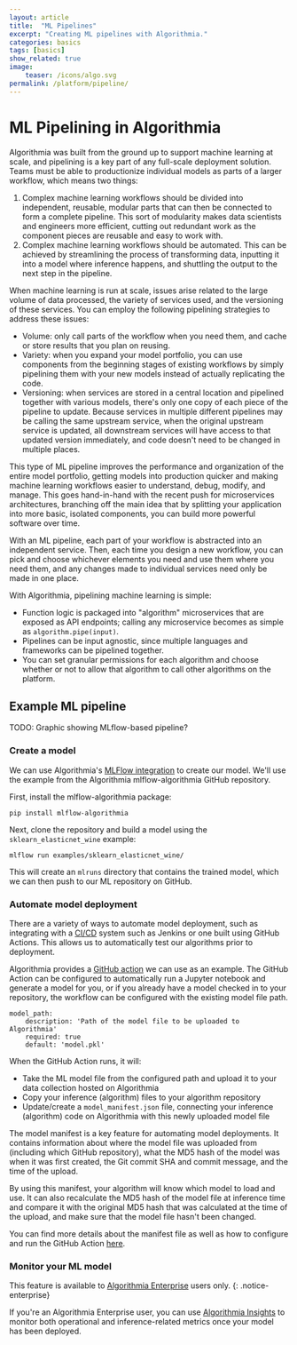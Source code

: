 ```yaml
---
layout: article
title:  "ML Pipelines"
excerpt: "Creating ML pipelines with Algorithmia."
categories: basics
tags: [basics]
show_related: true
image:
    teaser: /icons/algo.svg
permalink: /platform/pipeline/
---
```


# ML Pipelining in Algorithmia

Algorithmia was built from the ground up to support machine learning at scale, and pipelining is a key part of any full-scale deployment solution. Teams must be able to productionize individual models as parts of a larger workflow, which means two things:

1. Complex machine learning workflows should be divided into independent, reusable, modular parts that can then be connected to form a complete pipeline. This sort of modularity makes data scientists and engineers more efficient, cutting out redundant work as the component pieces are reusable and easy to work with.
2. Complex machine learning workflows should be automated. This can be achieved by streamlining the process of transforming data, inputting it into a model where inference happens, and shuttling the output to the next step in the pipeline.

When machine learning is run at scale, issues arise related to the large volume of data processed, the variety of services used, and the versioning of these services. You can employ the following pipelining strategies to address these issues:

- Volume: only call parts of the workflow when you need them, and cache or store results that you plan on reusing.
- Variety: when you expand your model portfolio, you can use components from the beginning stages of existing workflows by simply pipelining them with your new models instead of actually replicating the code.
- Versioning: when services are stored in a central location and pipelined together with various models, there's only one copy of each piece of the pipeline to update. Because services in multiple different pipelines may be calling the same upstream service, when the original upstream service is updated, all downstream services will have access to that updated version immediately, and code doesn't need to be changed in multiple places.

This type of ML pipeline improves the performance and organization of the entire model portfolio, getting models into production quicker and making machine learning workflows easier to understand, debug, modify, and manage. This goes hand-in-hand with the recent push for microservices architectures, branching off the main idea that by splitting your application into more basic, isolated components, you can build more powerful software over time.

With an ML pipeline, each part of your workflow is abstracted into an independent service. Then, each time you design a new workflow, you can pick and choose whichever elements you need and use them where you need them, and any changes made to individual services need only be made in one place.

With Algorithmia, pipelining machine learning is simple:

- Function logic is packaged into "algorithm" microservices that are exposed as API endpoints; calling any microservice becomes as simple as `algorithm.pipe(input)`.
- Pipelines can be input agnostic, since multiple languages and frameworks can be pipelined together. 
- You can set granular permissions for each algorithm and choose whether or not to allow that algorithm to call other algorithms on the platform.

## Example ML pipeline

TODO: Graphic showing MLflow-based pipeline?

### Create a model

We can use Algorithmia's [MLFlow integration](https://algorithmia.com/developers/clients/mlflow) to create our model. We'll use the example from the Algorithmia mlflow-algorithmia GitHub repository.

First, install the mlflow-algorithmia package:

```
pip install mlflow-algorithmia
```

Next, clone the repository and build a model using the `sklearn_elasticnet_wine` example:


```
mlflow run examples/sklearn_elasticnet_wine/
```

This will create an `mlruns` directory that contains the trained model, which we can then push to our ML repository on GitHub.

### Automate model deployment

There are a variety of ways to automate model deployment, such as integrating with a [CI/CD](https://algorithmia.com/developers/algorithm-development/ci-cd) system such as Jenkins or one built using GitHub Actions. This allows us to automatically test our algorithms prior to deployment.

Algorithmia provides a [GitHub action](https://github.com/marketplace/actions/deploy-to-algorithmia) we can use as an example. The GitHub Action can be configured to automatically run a Jupyter notebook and generate a model for you, or if you already have a model checked in to your repository, the workflow can be configured with the existing model file path.

```
model_path:
    description: 'Path of the model file to be uploaded to Algorithmia'
    required: true
    default: 'model.pkl'  
```

When the GitHub Action runs, it will:

- Take the ML model file from the configured path and upload it to your data collection hosted on Algorithmia
- Copy your inference (algorithm) files to your algorithm repository
- Update/create a `model_manifest.json` file, connecting your inference (algorithm) code on Algorithmia with this newly uploaded model file

The model manifest is a key feature for automating model deployments. It contains information about where the model file was uploaded from (including which GitHub repository), what the MD5 hash of the model was when it was first created, the Git commit SHA and commit message, and the time of the upload.

By using this manifest, your algorithm will know which model to load and use. It can also recalculate the MD5 hash of the model file at inference time and compare it with the original MD5 hash that was calculated at the time of the upload, and make sure that the model file hasn't been changed.

You can find more details about the manifest file as well as how to configure and run the GitHub Action [here](https://github.com/algorithmiaio/algorithmia-modeldeployment-action).

### Monitor your ML model

This feature is available to [Algorithmia Enterprise](/enterprise) users only.
{: .notice-enterprise}

If you're an Algorithmia Enterprise user, you can use [Algorithmia Insights](https://algorithmia.com/developers/integrations/insights) to monitor both operational and inference-related metrics once your model has been deployed.
